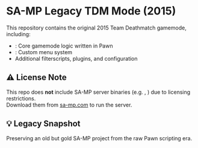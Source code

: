# SA-MP Legacy TDM Mode (2015)

This repository contains the original 2015 Team Deathmatch gamemode, including:

- : Core gamemode logic written in Pawn
- : Custom menu system
- Additional filterscripts, plugins, and configuration

## ⚠️ License Note
This repo does **not** include SA-MP server binaries (e.g. , ) due to licensing restrictions.  
Download them from [sa-mp.com](https://www.sa-mp.com/download.php) to run the server.

## 💡 Legacy Snapshot
Preserving an old but gold SA-MP project from the raw Pawn scripting era.